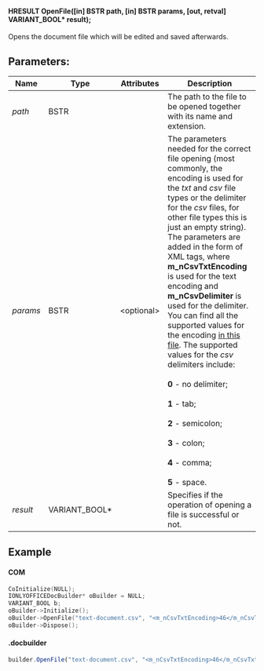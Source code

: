 #### HRESULT OpenFile(\[in] BSTR path, \[in] BSTR params, \[out, retval] VARIANT\_BOOL\* result);

Opens the document file which will be edited and saved afterwards.

## Parameters:

| Name     | Type            | Attributes  | Description                                                                                                                                                                                                                                                                                                                                                                                                                                                                                                                                                                                                                                                                                                                                                    |
| -------- | --------------- | ----------- | -------------------------------------------------------------------------------------------------------------------------------------------------------------------------------------------------------------------------------------------------------------------------------------------------------------------------------------------------------------------------------------------------------------------------------------------------------------------------------------------------------------------------------------------------------------------------------------------------------------------------------------------------------------------------------------------------------------------------------------------------------------- |
| *path*   | BSTR            |             | The path to the file to be opened together with its name and extension.                                                                                                                                                                                                                                                                                                                                                                                                                                                                                                                                                                                                                                                                                        |
| *params* | BSTR            | \<optional> | The parameters needed for the correct file opening (most commonly, the encoding is used for the *txt* and *csv* file types or the delimiter for the *csv* files, for other file types this is just an empty string). The parameters are added in the form of XML tags, where **m\_nCsvTxtEncoding** is used for the text encoding and **m\_nCsvDelimiter** is used for the delimiter. You can find all the supported values for the encoding [in this file](https://github.com/ONLYOFFICE/server/blob/master/Common/sources/commondefines.js). The supported values for the *csv* delimiters include:<br/><br/>**0** - no delimiter;<br/><br/>**1** - tab;<br/><br/>**2** - semicolon;<br/><br/>**3** - colon;<br/><br/>**4** - comma;<br/><br/>**5** - space. |
| *result* | VARIANT\_BOOL\* |             | Specifies if the operation of opening a file is successful or not.                                                                                                                                                                                                                                                                                                                                                                                                                                                                                                                                                                                                                                                                                             |  |

## Example

#### COM

```c++
CoInitialize(NULL);
IONLYOFFICEDocBuilder* oBuilder = NULL;
VARIANT_BOOL b;
oBuilder->Initialize();
oBuilder->OpenFile("text-document.csv", "<m_nCsvTxtEncoding>46</m_nCsvTxtEncoding><m_nCsvDelimiter>4</m_nCsvDelimiter>", &b);
oBuilder->Dispose();
```

#### .docbuilder

```js
builder.OpenFile("text-document.csv", "<m_nCsvTxtEncoding>46</m_nCsvTxtEncoding><m_nCsvDelimiter>4</m_nCsvDelimiter>")
```
